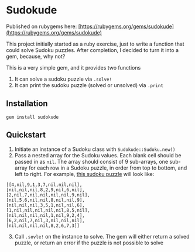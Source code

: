 Sudokude
========

Published on rubygems here: [https://rubygems.org/gems/sudokude](https://rubygems.org/gems/sudokude)

This project initially started as a ruby exercise, just to write a function that could solve Sudoku puzzles. After completion, I decided to turn it into a gem, because, why not?

This is a very simple gem, and it provides two functions

1.  It can solve a sudoku puzzle via `.solve!`
2.  It can print the sudoku puzzle (solved or unsolved) via `.print`

Installation
------------
`gem install sudokude`


Quickstart
-------------
1.  Initiate an instance of a Sudoku class with `Sudokude::Sudoku.new()`
2.  Pass a nested array for the Sudoku values. Each blank cell should be passed in as `nil`. The array should consist of 9 sub-arrays, one sub-array for each row in a Sudoku puzzle, in order from top to bottom, and left to right. For example, [this sudoku puzzle](http://i.imgur.com/j2nKyg5.png) will look like:

 ```
[[4,nil,9,1,3,7,nil,nil,nil],
[nil,nil,nil,8,2,9,nil,6,nil],
[2,nil,7,nil,nil,nil,nil,9,nil],
[nil,5,6,nil,nil,8,nil,nil,9],
[nil,nil,nil,3,5,1,nil,nil,6],
[1,nil,nil,nil,nil,nil,8,5,nil],
[nil,nil,nil,nil,1,nil,9,2,4],
[6,2,nil,7,nil,3,nil,nil,nil],
[nil,nil,nil,nil,8,2,6,7,3]]
 ```

3.  Call `.sovle!` on the instance to solve. The gem will either return a solved puzzle, or return an error if the puzzle is not possible to solve